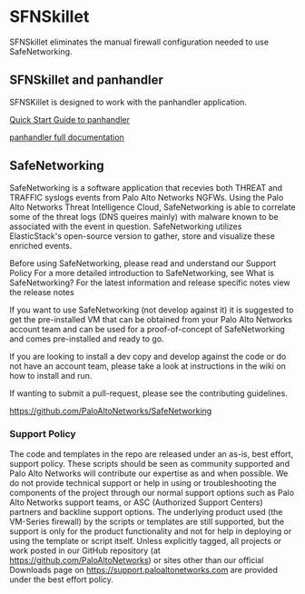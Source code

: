 # SFNSkillet
SFNSkillet eliminates the manual firewall configuration needed to use SafeNetworking.

## SFNSkillet and panhandler
SFNSKillet is designed to work with the panhandler application.

[Quick Start Guide to panhandler](https://live.paloaltonetworks.com/t5/skillet-tools/install-and-get-started-with-panhandler/ta-p/307916)

[panhandler full documentation](https://panhandler.readthedocs.io/en/master/)

## SafeNetworking
SafeNetworking is a software application that recevies both THREAT and TRAFFIC syslogs events from Palo Alto Networks NGFWs. Using the Palo Alto Networks Threat Intelligence Cloud, SafeNetworking is able to correlate some of the threat logs (DNS queires mainly) with malware known to be associated with the event in question. SafeNetworking utilizes ElasticStack's open-source version to gather, store and visualize these enriched events.

Before using SafeNetworking, please read and understand our Support Policy
For a more detailed introduction to SafeNetworking, see What is SafeNetworking?
For the latest information and release specific notes view the release notes

If you want to use SafeNetworking (not develop against it) it is suggested to get the pre-installed VM that can be obtained from your Palo Alto Networks account team and can be used for a proof-of-concept of SafeNetworking and comes pre-installed and ready to go.

If you are looking to install a dev copy and develop against the code or do not have an account team, please take a look at instructions in the wiki on how to install and run.

If wanting to submit a pull-request, please see the contributing guidelines.

https://github.com/PaloAltoNetworks/SafeNetworking

### Support Policy
The code and templates in the repo are released under an as-is, best effort, support policy. These scripts should be seen as community supported and Palo Alto Networks will contribute our expertise as and when possible. We do not provide technical support or help in using or troubleshooting the components of the project through our normal support options such as Palo Alto Networks support teams, or ASC (Authorized Support Centers) partners and backline support options. The underlying product used (the VM-Series firewall) by the scripts or templates are still supported, but the support is only for the product functionality and not for help in deploying or using the template or script itself. Unless explicitly tagged, all projects or work posted in our GitHub repository (at https://github.com/PaloAltoNetworks) or sites other than our official Downloads page on https://support.paloaltonetworks.com are provided under the best effort policy.